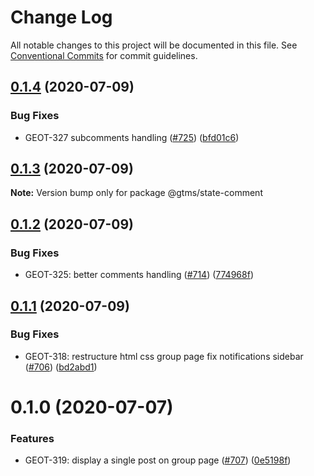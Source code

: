 # Change Log

All notable changes to this project will be documented in this file.
See [Conventional Commits](https://conventionalcommits.org) for commit guidelines.

## [0.1.4](https://github.com/gtms-org/gtms-frontend/compare/@gtms/state-comment@0.1.3...@gtms/state-comment@0.1.4) (2020-07-09)


### Bug Fixes

* GEOT-327 subcomments handling ([#725](https://github.com/gtms-org/gtms-frontend/issues/725)) ([bfd01c6](https://github.com/gtms-org/gtms-frontend/commit/bfd01c67507516f6b8091ee2309bf22c3994b008))





## [0.1.3](https://github.com/gtms-org/gtms-frontend/compare/@gtms/state-comment@0.1.2...@gtms/state-comment@0.1.3) (2020-07-09)

**Note:** Version bump only for package @gtms/state-comment





## [0.1.2](https://github.com/gtms-org/gtms-frontend/compare/@gtms/state-comment@0.1.1...@gtms/state-comment@0.1.2) (2020-07-09)


### Bug Fixes

* GEOT-325: better comments handling ([#714](https://github.com/gtms-org/gtms-frontend/issues/714)) ([774968f](https://github.com/gtms-org/gtms-frontend/commit/774968fe48b174058f68db6fe72aed4d0f3ea096))





## [0.1.1](https://github.com/gtms-org/gtms-frontend/compare/@gtms/state-comment@0.1.0...@gtms/state-comment@0.1.1) (2020-07-09)


### Bug Fixes

* GEOT-318: restructure html css group page fix notifications sidebar ([#706](https://github.com/gtms-org/gtms-frontend/issues/706)) ([bd2abd1](https://github.com/gtms-org/gtms-frontend/commit/bd2abd118f8bd53c24c13c53b88f3d7584f459e0))





# 0.1.0 (2020-07-07)

### Features

- GEOT-319: display a single post on group page ([#707](https://github.com/gtms-org/gtms-frontend/issues/707)) ([0e5198f](https://github.com/gtms-org/gtms-frontend/commit/0e5198f197c5eec78074dca6fc5d6293644d4548))
